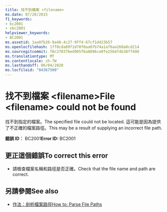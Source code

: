 ```yaml
---
title: 找不到檔案 <filename>
ms.date: 07/20/2015
f1_keywords:
- bc2001
- vbc2001
helpviewer_keywords:
- BC2001
ms.assetid: 1aa8fb26-9a48-4c27-9ff4-67cf1d423b57
ms.openlocfilehash: 1ff0cda89f1d78f0aa07b74a1af6aa260a0cd214
ms.sourcegitcommit: f8c270376ed905f6a8896ce0fe25b4f4b38ff498
ms.translationtype: MT
ms.contentlocale: zh-TW
ms.lasthandoff: 06/04/2020
ms.locfileid: "84367500"
---
```

# <a name="file-filename-could-not-be-found"></a><span data-ttu-id="62469-102">找不到檔案 \<filename></span><span class="sxs-lookup"><span data-stu-id="62469-102">File \<filename> could not be found</span></span>
<span data-ttu-id="62469-103">找不到指定的檔案。</span><span class="sxs-lookup"><span data-stu-id="62469-103">The specified file could not be located.</span></span> <span data-ttu-id="62469-104">這可能是因為提供了不正確的檔案路徑。</span><span class="sxs-lookup"><span data-stu-id="62469-104">This may be a result of supplying an incorrect file path.</span></span>  
  
 <span data-ttu-id="62469-105">**錯誤 ID︰** BC2001</span><span class="sxs-lookup"><span data-stu-id="62469-105">**Error ID:** BC2001</span></span>  
  
## <a name="to-correct-this-error"></a><span data-ttu-id="62469-106">更正這個錯誤</span><span class="sxs-lookup"><span data-stu-id="62469-106">To correct this error</span></span>  
  
- <span data-ttu-id="62469-107">請檢查檔案名稱和路徑是否正確。</span><span class="sxs-lookup"><span data-stu-id="62469-107">Check that the file name and path are correct.</span></span>  
  
## <a name="see-also"></a><span data-ttu-id="62469-108">另請參閱</span><span class="sxs-lookup"><span data-stu-id="62469-108">See also</span></span>

- [<span data-ttu-id="62469-109">作法：剖析檔案路徑</span><span class="sxs-lookup"><span data-stu-id="62469-109">How to: Parse File Paths</span></span>](../developing-apps/programming/drives-directories-files/how-to-parse-file-paths.md)
